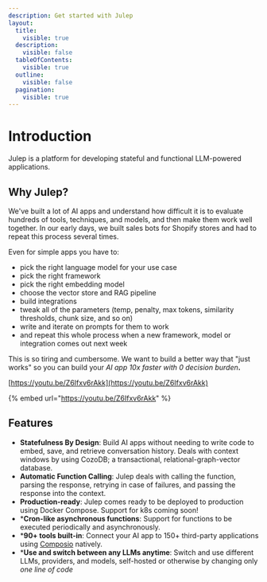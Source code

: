 ```yaml
---
description: Get started with Julep
layout:
  title:
    visible: true
  description:
    visible: false
  tableOfContents:
    visible: true
  outline:
    visible: false
  pagination:
    visible: true
---
```


# Introduction

Julep is a platform for developing stateful and functional LLM-powered applications.

## Why Julep?

We've built a lot of AI apps and understand how difficult it is to evaluate hundreds of tools, techniques, and models, and then make them work well together. In our early days, we built sales bots for Shopify stores and had to repeat this process several times.

Even for simple apps you have to:

* pick the right language model for your use case
* pick the right framework
* pick the right embedding model
* choose the vector store and RAG pipeline
* build integrations&#x20;
* tweak all of the parameters (temp, penalty, max tokens, similarity thresholds, chunk size, and so on)&#x20;
* write and iterate on prompts for them to work
* and repeat this whole process when a new framework, model or integration comes out next week

This is so tiring and cumbersome. We want to build a better way that "just works" so you can build your _AI app 10x faster with 0 decision burden_**.**

[https://youtu.be/Z6Ifxv6rAkk](https://youtu.be/Z6Ifxv6rAkk)

{% embed url="https://youtu.be/Z6Ifxv6rAkk" %}

## Features

* **Statefulness By Design**: Build AI apps without needing to write code to embed, save, and retrieve conversation history. Deals with context windows by using CozoDB; a transactional, relational-graph-vector database.
* **Automatic Function Calling**: Julep deals with calling the function, parsing the response, retrying in case of failures, and passing the response into the context.
* **Production-ready**: Julep comes ready to be deployed to production using Docker Compose. Support for k8s coming soon!
* \***Cron-like asynchronous functions**: Support for functions to be executed periodically and asynchronously.
* \***90+ tools built-in**: Connect your AI app to 150+ third-party applications using [Composio](https://composio.dev/) natively.
* \***Use and switch between any LLMs anytime**: Switch and use different LLMs, providers, and models, self-hosted or otherwise by changing only _one line of code_
